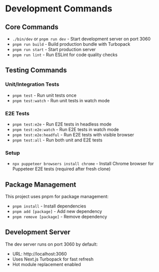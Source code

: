 # Development Commands

## Core Commands

- `./bin/dev` or `pnpm run dev` - Start development server on port 3060
- `pnpm run build` - Build production bundle with Turbopack
- `pnpm run start` - Start production server
- `pnpm run lint` - Run ESLint for code quality checks

## Testing Commands

### Unit/Integration Tests

- `pnpm test` - Run unit tests once
- `pnpm test:watch` - Run unit tests in watch mode

### E2E Tests

- `pnpm test:e2e` - Run E2E tests in headless mode
- `pnpm test:e2e:watch` - Run E2E tests in watch mode
- `pnpm test:e2e:headful` - Run E2E tests with visible browser
- `pnpm test:all` - Run both unit and E2E tests

### Setup

- `npx puppeteer browsers install chrome` - Install Chrome browser for Puppeteer E2E tests (required after fresh clone)

## Package Management

This project uses pnpm for package management:

- `pnpm install` - Install dependencies
- `pnpm add [package]` - Add new dependency
- `pnpm remove [package]` - Remove dependency

## Development Server

The dev server runs on port 3060 by default:

- URL: http://localhost:3060
- Uses Next.js Turbopack for fast refresh
- Hot module replacement enabled
